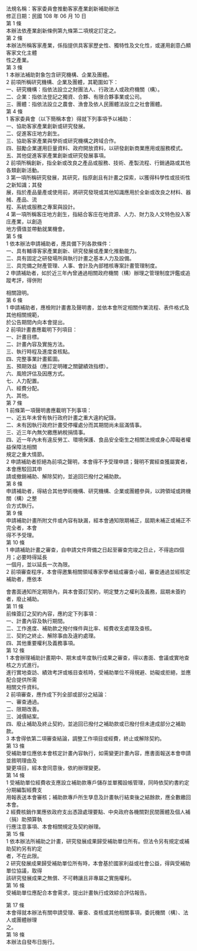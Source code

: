 法規名稱：客家委員會推動客家產業創新補助辦法  
修正日期：民國 108 年 06 月 10 日  
第 1 條  
本辦法依產業創新條例第九條第二項規定訂定之。  
第 2 條  
本辦法所稱客家產業，係指提供具客家歷史性、獨特性及文化性，或運用創意凸顯客家文化主體  
性之產業。  
第 3 條  
1 本辦法補助對象包含研究機構、企業及團體。  
2 前項所稱研究機構、企業及團體，其範圍如下：  
一、研究機構：指依法設立之財團法人、行政法人或政府機關（構）。  
二、企業：指依法登記之獨資、合夥、有限合夥事業或公司。  
三、團體：指依法設立之農會、漁會及依人民團體法設立之社會團體。  
第 4 條  
1 客家委員會（以下簡稱本會）得就下列事項予以補助：  
一、協助客家產業創新或研究發展。  
二、促進客庄地方創生。  
三、協助客家產業與學術或研究機構之跨域合作。  
四、鼓勵企業運用巨量資料、政府開放資料，以研發創新商業應用或服務模式。  
五、其他促進客家產業創新或研究發展事項。  
2 前項所稱創新，指全新或改良之產品或服務、技術、產製流程、行銷通路或其他各類創新活動。  
3 第一項所稱研究發展，其研究，指原創且有計畫之探索，以獲得科學性或技術性之新知識；其發  
展，指於產品量產或使用前，將研究發現或其他知識應用於全新或改良之材料、器械、產品、流  
程、系統或服務之專案與設計。  
4 第一項所稱客庄地方創生，指結合客庄在地資源、人力、財力及人文特色投入客庄產業，以創造  
地方價值並帶動就業機會。  
第 5 條  
1 依本辦法申請補助者，應具備下列各款條件：  
一、具有輔導客家產業創新、研究發展或產業化推動能力。  
二、具有固定之研發場所與執行計畫之基本人力及設備。  
三、具完備之財產管理、人事、會計及內部稽核專案計畫管理制度。  
2 申請補助者，如於近三年內曾通過相關政府機關（構）辦理之管理制度評鑑或追蹤考評，得併附  


相關證明。  
第 6 條  
1 申請補助者，應檢附計畫書及聲明書，並依本會所定相關作業流程、表件格式及其他相關規範，  
於公告期間內向本會提出。  
2 前項計畫書應載明下列項目：  
一、計畫目標。  
二、計畫內容及實施方法。  
三、執行時程及進度查核點。  
四、完整事業計畫藍圖。  
五、預期效益（應訂定明確之關鍵績效指標）。  
六、風險評估及因應方式。  
七、人力配置。  
八、經費分配。  
九、其他。  
第 7 條  
1 前條第一項聲明書應載明下列事項：  
一、近五年未曾有執行政府計畫之重大違約紀錄。  
二、未有因執行政府計畫受停權處分而其期間尚未屆滿情事。  
三、近三年內無欠繳應納稅捐情事。  
四、近一年內未有違反勞工、環境保護、食品安全衛生之相關法規或身心障礙者權益保障法相關  
規定之重大情節。  
2 申請補助者拒絕為前項之聲明，本會得不予受理申請；聲明不實經查獲屬實者，本會應駁回其申  
請或撤銷補助、解除契約，並追回已撥付之補助款。  
第 8 條  
申請補助者，得結合其他學術機構、研究機構、企業或團體參與，以跨領域或跨機關（構）之整  
合方式執行。  
第 9 條  
申請補助計畫所附文件或內容有缺漏，經本會通知限期補正，屆期未補正或補正不完全者，本會  
得不予受理。  
第 10 條  
1 申請補助計畫之審查，自申請文件齊備之日起至審查完竣之日止，不得逾四個月；必要時得延長  
一個月，並以延長一次為限。  
2 前項審查程序，本會得邀集相關領域專家學者組成審查小組，審查通過並經核定補助者，應依本  


會書面通知所定期限內，與本會簽訂契約，明定雙方之權利及義務，屆期未簽約者，廢止補助。  
第 11 條  
前條簽訂之契約內容，應約定下列事項：  
一、計畫內容及執行期間。  
二、工作進度、補助款之撥付條件與比率、經費收支處理及查核。  
三、契約之終止、解除事由及違約處理。  
四、其他重要權利及義務事項。  
第 12 條  
1 本會辦理補助計畫期中、期末或年度執行成果之審查，得以書面、會議或實地查核之方式進行。  
進行實地查訪、績效考評或帳目查核時，受補助單位不得規避、妨礙或拒絕，並應配合提供所需  
相關文件資料。  
2 前項審查，應作成下列全部或部分之結論：  
一、審查通過。  
二、限期改善。  
三、減價結案。  
四、廢止補助及終止契約，並追回已撥付之補助款或已撥付但未達成部分之補助款。  
3 本會得依第二項審查結論，調整工作項目或經費，終止或解除契約。  
第 13 條  
受補助單位應依本會核定計畫內容執行，如需變更計畫內容，應書面報送本會申請並敘明理由及  
變更項目，經本會同意後，依約辦理變更。  
第 14 條  
1 受補助單位經費收支應設立補助款專戶儲存並單獨設帳管理，同時依契約書約定分期編製經費支  
用報表送本會審核；補助款專戶所生孳息及計畫執行結束後之結餘款，應全數繳回本會。  
2 經費核銷作業應依政府支出憑證處理要點、中央政府各機關對民間團體及個人補（捐）助預算執  
行應注意事項、本會相關規定及契約辦理。  
第 15 條  
1 依本辦法所補助之計畫，研究發展成果歸受補助單位所有。但法令另有規定或補助契約另有約定  
者，不在此限。  
2 研究發展成果歸受補助單位所有時，本會基於國家利益或社會公益，得與受補助單位協議，取得  
該研究發展成果之無償、不可轉讓且非專屬之實施權利。  
第 16 條  
受補助單位應配合本會需求，提出計畫執行成效綜合評估報告。  


第 17 條  
本會得就本辦法有關申請受理、審查、查核或其他相關事項，委託機關（構）、法人或團體辦理  
之。  
第 18 條  
本辦法自發布日施行。  


